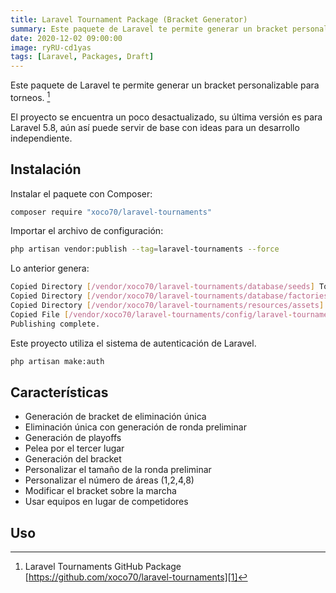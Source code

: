 ```yaml
---
title: Laravel Tournament Package (Bracket Generator)
summary: Este paquete de Laravel te permite generar un bracket personalizable para torneos.
date: 2020-12-02 09:00:00
image: ryRU-cd1yas
tags: [Laravel, Packages, Draft]
---
```


Este paquete de Laravel te permite generar un bracket personalizable para torneos. [^1]

El proyecto se encuentra un poco desactualizado, su última versión es para Laravel 5.8, aún así puede servir de base con ideas para un desarrollo independiente. 

## Instalación

Instalar el paquete con Composer:
```bash
composer require "xoco70/laravel-tournaments"
```

Importar el archivo de configuración:
```bash
php artisan vendor:publish --tag=laravel-tournaments --force
```

Lo anterior genera:
```bash
Copied Directory [/vendor/xoco70/laravel-tournaments/database/seeds] To [/database/seeds]
Copied Directory [/vendor/xoco70/laravel-tournaments/database/factories] To [/database/factories]
Copied Directory [/vendor/xoco70/laravel-tournaments/resources/assets] To [/public/vendor/laravel-tournaments]
Copied File [/vendor/xoco70/laravel-tournaments/config/laravel-tournaments.php] To [/config/laravel-tournaments.php]
Publishing complete.
```

Este proyecto utiliza el sistema de autenticación de Laravel.
```bash
php artisan make:auth
```

## Características

- Generación de bracket de eliminación única
- Eliminación única con generación de ronda preliminar
- Generación de playoffs
- Pelea por el tercer lugar
- Generación del bracket
- Personalizar el tamaño de la ronda preliminar
- Personalizar el número de áreas (1,2,4,8)
- Modificar el bracket sobre la marcha
- Usar equipos en lugar de competidores

## Uso


[^1]:	Laravel Tournaments GitHub Package [https://github.com/xoco70/laravel-tournaments][1]

[1]:	https://github.com/xoco70/laravel-tournaments
